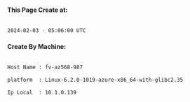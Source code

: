 
   
#### This Page Create at:

```bash

2024-02-03 - 05:06:00 UTC

```

#### Create By Machine:

```bash

Host Name : fv-az568-987

platform  : Linux-6.2.0-1019-azure-x86_64-with-glibc2.35

Ip Local  : 10.1.0.139

```

